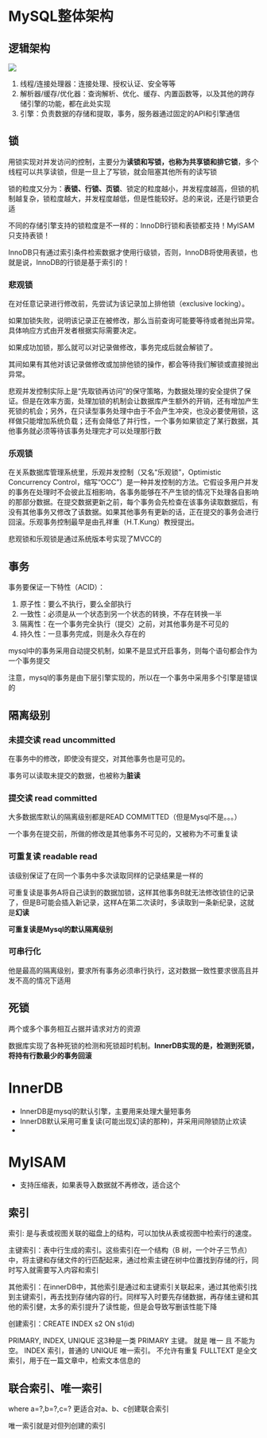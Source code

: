 # MySQL整体架构

## 逻辑架构
![](imgs/1.png)

1.  线程/连接处理器：连接处理、授权认证、安全等等
2.  解析器/缓存/优化器：查询解析、优化、缓存、内置函数等，以及其他的跨存储引擎的功能，都在此处实现
3.  引擎：负责数据的存储和提取，事务，服务器通过固定的API和引擎通信

## 锁
用锁实现对并发访问的控制，主要分为**读锁和写锁，也称为共享锁和排它锁**，多个线程可以共享读锁，但是一旦上了写锁，就会阻塞其他所有的读写锁

锁的粒度又分为：**表锁、行锁、页锁**、锁定的粒度越小，并发程度越高，但锁的机制越复杂，锁粒度越大，并发程度越低，但是性能较好。总的来说，还是行锁更合适

不同的存储引擎支持的锁粒度是不一样的：InnoDB行锁和表锁都支持！MyISAM只支持表锁！

InnoDB只有通过索引条件检索数据才使用行级锁，否则，InnoDB将使用表锁，也就是说，InnoDB的行锁是基于索引的！

### 悲观锁
在对任意记录进行修改前，先尝试为该记录加上排他锁（exclusive locking）。

如果加锁失败，说明该记录正在被修改，那么当前查询可能要等待或者抛出异常。 具体响应方式由开发者根据实际需要决定。

如果成功加锁，那么就可以对记录做修改，事务完成后就会解锁了。

其间如果有其他对该记录做修改或加排他锁的操作，都会等待我们解锁或直接抛出异常。

悲观并发控制实际上是“先取锁再访问”的保守策略，为数据处理的安全提供了保证。但是在效率方面，处理加锁的机制会让数据库产生额外的开销，还有增加产生死锁的机会；另外，在只读型事务处理中由于不会产生冲突，也没必要使用锁，这样做只能增加系统负载；还有会降低了并行性，一个事务如果锁定了某行数据，其他事务就必须等待该事务处理完才可以处理那行数

### 乐观锁
在关系数据库管理系统里，乐观并发控制（又名“乐观锁”，Optimistic Concurrency Control，缩写“OCC”）是一种并发控制的方法。它假设多用户并发的事务在处理时不会彼此互相影响，各事务能够在不产生锁的情况下处理各自影响的那部分数据。在提交数据更新之前，每个事务会先检查在该事务读取数据后，有没有其他事务又修改了该数据。如果其他事务有更新的话，正在提交的事务会进行回滚。乐观事务控制最早是由孔祥重（H.T.Kung）教授提出。

悲观锁和乐观锁是通过系统版本号实现了MVCC的

## 事务
事务要保证一下特性（ACID）：
1. 原子性：要么不执行，要么全部执行
2. 一致性：必须是从一个状态到另一个状态的转换，不存在转换一半
3. 隔离性：在一个事务完全执行（提交）之前，对其他事务是不可见的
4. 持久性：一旦事务完成，则是永久存在的

mysql中的事务采用自动提交机制，如果不是显式开启事务，则每个语句都会作为一个事务提交

注意，mysql的事务是由下层引擎实现的，所以在一个事务中采用多个引擎是错误的

## 隔离级别
### 未提交读 read uncommitted
在事务中的修改，即使没有提交，对其他事务也是可见的。

事务可以读取未提交的数据，也被称为**脏读**

### 提交读 read committed
大多数据库默认的隔离级别都是READ COMMITTED（但是Mysql不是。。。）

一个事务在提交前，所做的修改是其他事务不可见的，又被称为不可重复读

### 可重复读 readable read
该级别保证了在同一个事务中多次读取同样的记录结果是一样的

可重复读是事务A将自己读到的数据加锁，这样其他事务B就无法修改锁住的记录了，但是B可能会插入新记录，这样A在第二次读时，多读取到一条新纪录，这就是**幻读**

**可重复读是Mysql的默认隔离级别**

### 可串行化
他是最高的隔离级别，要求所有事务必须串行执行，这对数据一致性要求很高且并发不高的情况下适用

## 死锁
两个或多个事务相互占据并请求对方的资源

数据库实现了各种死锁的检测和死锁超时机制。**InnerDB实现的是，检测到死锁，将持有行数最少的事务回滚**


# InnerDB
- InnerDB是mysql的默认引擎，主要用来处理大量短事务
- InnerDB默认采用可重复读(可能出现幻读的那种)，并采用间隙锁防止欢读
- 


# MyISAM
- 支持压缩表，如果表导入数据就不再修改，适合这个


## 索引
索引: 是与表或视图关联的磁盘上的结构，可以加快从表或视图中检索行的速度。

主键索引：表中行生成的索引。这些索引在一个结构（B 树，一个叶子三节点）中，将主键和存储文件的行匹配起来，通过检索主键在树中位置找到存储的行，同时写入就需要写入内容和索引

其他索引：在innerDB中，其他索引是通过和主键索引关联起来，通过其他索引找到主键索引，再去找到存储内容的行。同样写入时要先存储数据，再存储主键和其他的索引健，太多的索引提升了读性能，但是会导致写删该性能下降


创建索引：CREATE INDEX s2 ON s1(id)  

PRIMARY, INDEX, UNIQUE 这3种是一类
PRIMARY 主键。 就是 唯一 且 不能为空。
INDEX 索引，普通的
UNIQUE 唯一索引。 不允许有重复
FULLTEXT 是全文索引，用于在一篇文章中，检索文本信息的

## 联合索引、唯一索引
where a=?,b=?,c=? 更适合对a、b、c创建联合索引

唯一索引就是对但列创建的索引
